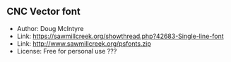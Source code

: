 ## CNC Vector font
- Author: Doug McIntyre
- Link: https://sawmillcreek.org/showthread.php?42683-Single-line-font
- Link: http://www.sawmillcreek.org/psfonts.zip
- License: Free for personal use ???
